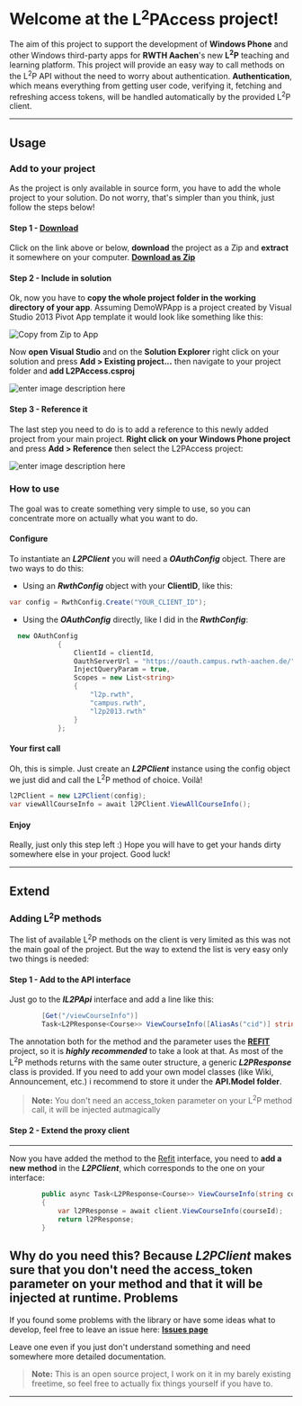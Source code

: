 Welcome at the **L<sup>2</sup>PAccess** project!
===================


The aim of this project to support the development of **Windows Phone** and other Windows third-party apps for **RWTH Aachen**'s new **L<sup>2</sup>P** teaching and learning platform. This project will provide an easy way to call methods on the L<sup>2</sup>P API without the need to worry about authentication. **Authentication**, which means everything from getting user code, verifying it, fetching and refreshing access tokens, will be handled automatically by the provided L<sup>2</sup>P client.

----------


Usage
-------------
### Add to your project
As the project is only available in source form, you have to add the whole project to your solution. Do not worry, that's simpler than you think, just follow the steps below!
#### Step 1 - [**<i class="icon-download"></i>Download**](https://github.com/gavronek/L2PAccess-Win/archive/master.zip)
Click on the link above or below, **download** the project as a Zip and **extract** it somewhere on your computer.
[**<i class="icon-download"></i> Download as Zip**](https://github.com/gavronek/L2PAccess-Win/archive/master.zip)
#### Step 2 - Include in solution
Ok, now you have to **copy the whole project folder in the working directory of your app**. Assuming DemoWPApp is a project created by Visual Studio 2013 Pivot App template it would look like something like this:

![Copy from Zip to App](http://i.imgur.com/qM5xXXv.png)

Now **open Visual Studio** and on the **Solution Explorer** right click on your solution and press **Add > Existing project...** then navigate to your project folder and **add L2PAccess.csproj**

![enter image description here](http://i.imgur.com/BvsNg2r.png)

#### Step 3 - Reference it
The last step you need to do is to add a reference to this newly added project from your main project. **Right click on your Windows Phone project** and press **Add > Reference** then select the L2PAccess project:

![enter image description here](http://i.imgur.com/mVPkavZ.png)

### How to use
The goal was to create something very simple to use, so you can concentrate more on actually what you want to do.
#### Configure
To instantiate an ***L2PClient*** you will need a ***OAuthConfig*** object. There are two ways to do this:

 - Using an ***RwthConfig*** object with your **ClientID**, like this: 
  ```csharp
  var config = RwthConfig.Create("YOUR_CLIENT_ID");
  ```
 
 - Using the ***OAuthConfig*** directly, like I did in the ***RwthConfig***:
```csharp
  new OAuthConfig
            {
                ClientId = clientId,
                OauthServerUrl = "https://oauth.campus.rwth-aachen.de/",
                InjectQueryParam = true,
                Scopes = new List<string>
                {
                    "l2p.rwth", 
                    "campus.rwth",
                    "l2p2013.rwth"
                }
            };
```
#### Your first call
Oh, this is simple. Just create an ***L2PClient*** instance using the config object we just did and call the L<sup>2</sup>P method of choice. Voilà!
```csharp
l2PClient = new L2PClient(config);
var viewAllCourseInfo = await l2PClient.ViewAllCourseInfo();
```
#### Enjoy
Really, just only this step left :) Hope you will have to get your hands dirty somewhere else in your project. Good luck!

----------


Extend
-------------------
### Adding L<sup>2</sup>P methods
The list of available L<sup>2</sup>P methods on the client is very limited as this was not the main goal of the project. But the way to extend the list is very easy only two things is needed:

#### Step 1 - Add to the API interface
Just go to the ***IL2PApi*** interface and add a line like this:

```csharp
        [Get("/viewCourseInfo")]
        Task<L2PResponse<Course>> ViewCourseInfo([AliasAs("cid")] string courseId);
```

The annotation both for the method and the parameter uses the [**<i class="icon-link"></i> REFIT**](https://github.com/paulcbetts/refit) project, so it is ***highly recommended*** to take a look at that.
As most of the L<sup>2</sup>P methods returns with the same outer structure, a generic ***L2PResponse*** class is provided. If you need to add your own model classes (like Wiki, Announcement, etc.) i recommend to store it under the **API.Model folder**.

> **Note:** You don't need an access_token parameter on your L<sup>2</sup>P method call, it will be injected autmagically

#### Step 2 - Extend the proxy client
----------
Now you have added the method to the [Refit](https://github.com/paulcbetts/refit) interface, you need to **add a new method** in the ***L2PClient***, which corresponds to the one on your interface:
```csharp
        public async Task<L2PResponse<Course>> ViewCourseInfo(string courseId)
        {
            var l2PResponse = await client.ViewCourseInfo(courseId);
            return l2PResponse;
        }
```

Why do you need this? Because ***L2PClient*** makes sure that you don't need the access_token parameter on your method and that it will be injected at runtime.
Problems
-------------------
If you found some problems with the library or have some ideas what to develop, feel free to leave an issue here: [**Issues page**](https://github.com/gavronek/L2PAccess-Win/issues/)

Leave one even if you just don't understand something and need somewhere more detailed documentation.

> **Note:** This is an open source project, I work on it in my barely existing freetime, so feel free to actually fix things yourself if you have to.

----------
